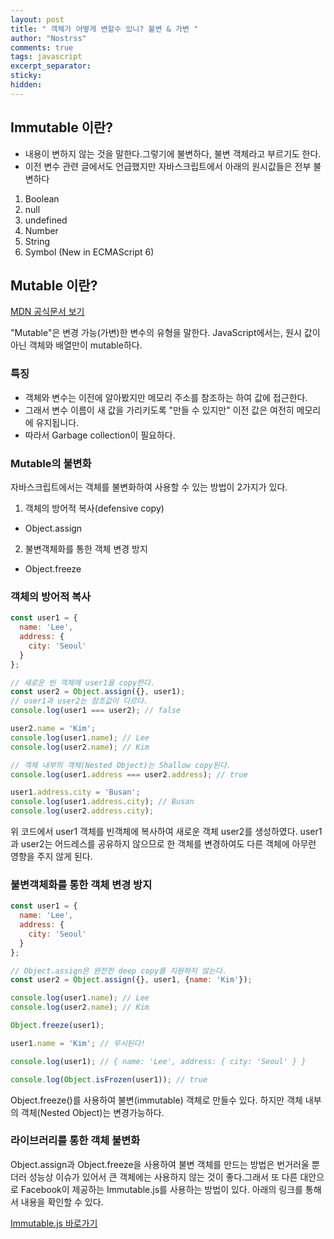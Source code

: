```yaml
---
layout: post
title: " 객체가 어떻게 변할수 있니? 불변 & 가변 "
author: "Nostrss"
comments: true
tags: javascript 
excerpt_separator:
sticky:
hidden:
---
```


## Immutable 이란?
- 내용이 변하지 않는 것을 말한다.그렇기에 불변하다, 불변 객체라고 부르기도 한다.
- 이전 변수 관련 글에서도 언급했지만 자바스크립트에서 아래의 원시값들은 전부 불변하다
1. Boolean
2. null
3. undefined
4. Number
5. String
6. Symbol (New in ECMAScript 6)


## Mutable 이란?
[MDN 공식문서 보기](https://developer.mozilla.org/ko/docs/Glossary/Mutable)

"Mutable"은 변경 가능(가변)한 변수의 유형을 말한다.
 JavaScript에서는, 원시 값이 아닌 객체와 배열만이 mutable하다.

### 특징
- 객체와 변수는 이전에 알아봤지만 메모리 주소를 참조하는 하여 값에 접근한다.
- 그래서 변수 이름이 새 값을 가리키도록 "만들 수 있지만" 이전 값은 여전히 메모리에 유지됩니다. 
- 따라서 Garbage collection이 필요하다.

### Mutable의 불변화

자바스크립트에서는 객체를 불변화하여 사용할 수 있는 방법이 2가지가 있다.
1. 객체의 방어적 복사(defensive copy)
- Object.assign
2. 불변객체화를 통한 객체 변경 방지
- Object.freeze

### 객체의 방어적 복사

```javascript
const user1 = {
  name: 'Lee',
  address: {
    city: 'Seoul'
  }
};

// 새로운 빈 객체에 user1을 copy한다.
const user2 = Object.assign({}, user1);
// user1과 user2는 참조값이 다르다.
console.log(user1 === user2); // false

user2.name = 'Kim';
console.log(user1.name); // Lee
console.log(user2.name); // Kim

// 객체 내부의 객체(Nested Object)는 Shallow copy된다.
console.log(user1.address === user2.address); // true

user1.address.city = 'Busan';
console.log(user1.address.city); // Busan
console.log(user2.address.city); 
```
위 코드에서 user1 객체를 빈객체에 복사하여 새로운 객체 user2를 생성하였다. user1과 user2는 어드레스를 공유하지 않으므로 한 객체를 변경하여도 다른 객체에 아무런 영향을 주지 않게 된다.


### 불변객체화를 통한 객체 변경 방지

```javascript
const user1 = {
  name: 'Lee',
  address: {
    city: 'Seoul'
  }
};

// Object.assign은 완전한 deep copy를 지원하지 않는다.
const user2 = Object.assign({}, user1, {name: 'Kim'});

console.log(user1.name); // Lee
console.log(user2.name); // Kim

Object.freeze(user1);

user1.name = 'Kim'; // 무시된다!

console.log(user1); // { name: 'Lee', address: { city: 'Seoul' } }

console.log(Object.isFrozen(user1)); // true
```
Object.freeze()를 사용하여 불변(immutable) 객체로 만들수 있다. 하지만 객체 내부의 객체(Nested Object)는 변경가능하다.


### 라이브러리를 통한 객체 불변화

Object.assign과 Object.freeze을 사용하여 불변 객체를 만드는 방법은 번거러울 뿐더러 성능상 이슈가 있어서 큰 객체에는 사용하지 않는 것이 좋다.그래서 또 다른 대안으로 Facebook이 제공하는 Immutable.js를 사용하는 방법이 있다. 아래의 링크를 통해서 내용을 확인할 수 있다.

[Immutable.js 바로가기](https://immutable-js.com/)